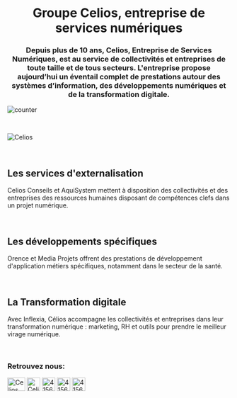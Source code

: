 <h1 align="center">Groupe Celios, entreprise de services numériques</h1>
<h3 align="center">Depuis plus de 10 ans, Celios, Entreprise de Services Numériques, est au service de collectivités et entreprises de toute taille et de tous secteurs. 
L'entreprise propose aujourd’hui un éventail complet de prestations autour des systèmes d’information, des développements numériques et de la transformation digitale.</h3>

<p align="left"> <img src="https://komarev.com/ghpvc/?username=Groupe-Celios&label=Profile%20views&color=0e75b6&style=flat" alt="counter" /> </p>

<br>


![Celios](https://i.ibb.co/Jvt7C88/celios.jpg)

<br>

<h2>Les services d'externalisation</h2>
<p>
Celios Conseils et AquiSystem mettent à disposition des collectivités et des entreprises des ressources humaines disposant de compétences clefs dans un projet numérique.
</p>

<br>

<h2>Les développements spécifiques</h2>
<p>Orence et Media Projets offrent des prestations de développement d'application métiers spécifiques, notamment dans le secteur de la santé.</p>

<br>

<h2>La Transformation digitale</h2>
<p>Avec Inflexia, Célios accompagne les collectivités et entreprises dans leur transformation numérique : marketing, RH et outils pour prendre le meilleur virage numérique.
</p>

<br>

<h3 align="left">Retrouvez nous:</h3>
<p align="left">
<a href="https://twitter.com/GCelios" target="blank"><img align="center" src="https://upload.wikimedia.org/wikipedia/commons/6/6f/Logo_of_Twitter.svg" alt="Celios" height="30" width="40" /></a>
<a href="https://www.linkedin.com/company/groupe-celios/" target="blank"><img align="center" src="https://static.licdn.com/sc/h/3loy7tajf3n0cho89wgg0fjre" alt="Celios" height="30" width="30" /></a>
<a href="https://www.celios.fr/" target="blank"><img align="center" src="https://upload.wikimedia.org/wikipedia/commons/thumb/c/c4/Globe_icon.svg/1024px-Globe_icon.svg.png" alt="4156612" height="30" width="30" /></a>
<a href="https://www.celios.fr/contacts-groupe-celios/" target="blank"><img align="center" src="https://cdn.icon-icons.com/icons2/1154/PNG/512/1486564396-mail_81524.png" alt="4156612" height="30" width="30" /></a>
<a href="https://www.facebook.com/groupecelios/" target="blank"><img align="center" src="https://cdn.pixabay.com/photo/2015/05/17/10/51/facebook-770688_1280.png" alt="4156612" height="30" width="30" /></a>


</p>
